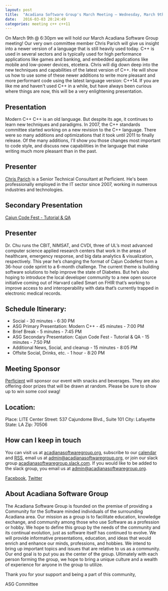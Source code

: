 ```yaml
---
layout: post
title:  "Acadiana Software Group's March Meeting – Wednesday, March 9th @ 6:30 PM"
date:   2016-03-03 20:24:49
categories: meeting c++ c++11
---
```

On March 9th @ 6:30pm we will hold our March Acadiana Software Group meeting! Our very own committee member Chris Parich will give us insight into a newer version of a language that is still heavily used today. C++ is used in several sectors and is typically used for high performance applications like games and banking, and embedded applications like mobile and low-power devices, etcetera. Chris will dig down deep into the new techniques and capabilities of the latest version of C++.  He will show us how to use some of these newer additions to write more pleasant and more performant code using the latest language version: C++14. If you are like me and haven't used C++ in a while, but have always been curious where things are now, this will be a very enlightening presentation.

## Presentation

Modern C++
C++ is an old language. But despite its age, it continues to learn new techniques and paradigms. In 2007, the C++ standards committee started working on a new revision to the C++ language. There were so many additions and optimizations that it took until 2011 to finally release. Of the many additions, I'll show you those changes most important to code style, and discuss new capabilities in the language that make writing much more pleasant than in the past.

## Presenter

[Chris Parich](https://parich.us) is a Senior Technical Consultant at Perficient. He's been professionally employed in the IT sector since 2007, working in numerous industries and technologies.

## Secondary Presentation

[Cajun Code Fest - Tutorial & QA](http://cajuncodefest.org/)

## Presenter

Dr. Chu runs the CBIT, NIMSAT, and CVDI, three of UL’s most advanced computer science applied research centers that work in the areas of healthcare, emergency response, and big data analytics & visualization, respectively. This year he’s changing the format of Cajun Codefest from a 36-hour code sprint to a 6-month challenge. The current theme is building software solutions to help improve the state of Diabetes. But he’s also hoping to introduce the local developer community to a new open source initiative coming out of Harvard called Smart on FHIR that’s working to improve access to and interoperability with data that’s currently trapped in electronic medical records.

## Schedule Itinerary:

* Social - 30 minutes - 6:30 PM
* ASG Primary Presentation: Modern C++ - 45 minutes - 7:00 PM
* Brief Break - 5 minutes - 7:45 PM
* ASG Secondary Presentation: Cajun Code Fest - Tutorial  & QA - 15 minutes - 7:50 PM
* Additional News, Social, and cleanup - 15 minutes - 8:05 PM
* Offsite Social, Drinks, etc. - 1 hour - 8:20 PM

## Meeting Sponsor

[Perficient](http://www.perficient.com/) will sponsor our event with snacks and beverages. They are also offering door prizes that will be drawn at random. Please be sure to show up to win some cool swag!

## Location:

Place: LITE Center
Street: 537 Cajundome Blvd., Suite 101
City: Lafayette
State: LA
Zip: 70506

## How can I keep in touch

You can visit us at [acadianasoftwaregroup.org](https://acadianasoftwaregroup.org), subscribe to our [calendar](webcal://acadianasoftwaregroup.org/api/cal/ical) and [RSS](https://acadianasoftwaregroup.org/api/cms/rss), email us at [admin@acadianasoftwaregroup.org](mailto:admin@acadianasoftwaregroup.org), or join our slack group [acadianasoftwaregroup.slack.com](https://acadianasoftwaregroup.slack.com). If you would like to be added to the slack group, you email us at [admin@acadianasoftwaregroup.org](mailto:admin@acadianasoftwaregroup.org).

[Facebook](https://www.facebook.com/groups/acadianasoftwaregroup/), [Twitter](https://twitter.com/AcadianaSG)

## About Acadiana Software Group

The Acadiana Software Group is founded on the premise of providing a Community for the Software minded individuals of the surrounding Acadiana area. Our mission as a group is to facilitate education, knowledge exchange, and community among those who use Software as a profession or hobby. We hope to define this group by the needs of the community and its continual evolution, just as software itself has continued to evolve. We will provide informative presentations, education, and ideas that would enrich and enhance our minds, professions, and hobbies. We intend to bring up important topics and issues that are relative to us as a community. Our end goal is to put you as the center of the group. Ultimately with each person forming the group, we hope to bring a unique culture and a wealth of experience for anyone in the group to utilize.

Thank you for your support and being a part of this community,

ASG Committee
